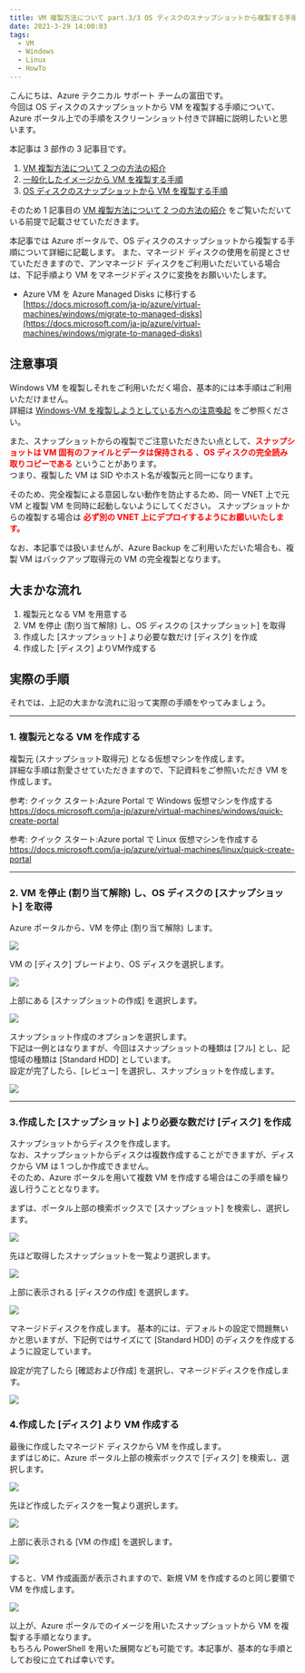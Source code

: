 ```yaml
---
title: VM 複製方法について part.3/3 OS ディスクのスナップショットから複製する手順
date: 2021-3-29 14:00:03
tags:
  - VM
  - Windows
  - Linux
  - HowTo
---
```


こんにちは、Azure テクニカル サポート チームの富田です。  
今回は OS ディスクのスナップショットから VM を複製する手順について、Azure ポータル上での手順をスクリーンショット付きで詳細に説明したいと思います。  

本記事は 3 部作の 3 記事目です。
 1. [VM 複製方法について 2 つの方法の紹介](https://jpaztech.github.io/blog/vm/vm-replica-1)
 2. [一般化したイメージから VM を複製する手順](https://jpaztech.github.io/blog/vm/vm-replica-2)
 3. [OS ディスクのスナップショットから VM を複製する手順](https://jpaztech.github.io/blog/vm/vm-replica-3)


そのため 1 記事目の [VM 複製方法について 2 つの方法の紹介](https://jpaztech.github.io/blog/vm/vm-replica-1) をご覧いただいている前提で記載させていただきます。  

本記事では Azure ポータルで、OS ディスクのスナップショットから複製する手順について詳細に記載します。
また、マネージド ディスクの使用を前提とさせていただきますので、アンマネージド ディスクをご利用いただいている場合は、下記手順より VM をマネージドディスクに変換をお願いいたします。

- Azure VM を Azure Managed Disks に移行する  
[https://docs.microsoft.com/ja-jp/azure/virtual-machines/windows/migrate-to-managed-disks](https://docs.microsoft.com/ja-jp/azure/virtual-machines/windows/migrate-to-managed-disks)

## 注意事項

Windows VM を複製しそれをご利用いただく場合、基本的には本手順はご利用いただけません。  
詳細は [Windows-VM を複製しようとしている方への注意喚起](https://jpaztech.github.io/blog/vm/vm-replica-1/#Windows-VMを複製しようとしている方への注意喚起) をご参照ください。  

また、スナップショットからの複製でご注意いただきたい点として、**<span style="color:red">スナップショットは VM 固有のファイルとデータは保持される</span>** 、**<span style="color:red">OS ディスクの完全読み取りコピーである</span>** ということがあります。  
つまり、複製した VM は SID やホスト名が複製元と同一になります。 

そのため、完全複製による意図しない動作を防止するため、同一 VNET 上で元 VM と複製 VM を同時に起動しないようにしてください。
スナップショットからの複製する場合は **<span style="color:red">必ず別の VNET 上にデプロイするようにお願いいたします。</span>**    

なお、本記事では扱いませんが、Azure Backup をご利用いただいた場合も、複製 VM はバックアップ取得元の VM の完全複製となります。


## 大まかな流れ

1. 複製元となる VM を用意する
2. VM を停止 (割り当て解除) し、OS ディスクの [スナップショット] を取得
3. 作成した [スナップショット] より必要な数だけ [ディスク] を作成
4. 作成した [ディスク] よりVM作成する

## 実際の手順

それでは、上記の大まかな流れに沿って実際の手順をやってみましょう。  

---
### 1. 複製元となる VM を作成する

複製元 (スナップショット取得元) となる仮想マシンを作成します。  
詳細な手順は割愛させていただきますので、下記資料をご参照いただき VM を作成します。  

参考: クイック スタート:Azure Portal で Windows 仮想マシンを作成する  
https://docs.microsoft.com/ja-jp/azure/virtual-machines/windows/quick-create-portal

参考: クイック スタート:Azure portal で Linux 仮想マシンを作成する  
https://docs.microsoft.com/ja-jp/azure/virtual-machines/linux/quick-create-portal

---
### 2. VM を停止 (割り当て解除) し、OS ディスクの [スナップショット] を取得

Azure ポータルから、VM を停止 (割り当て解除) します。

![](./vm-replica-3/snp-010.png) 

VM の [ディスク] ブレードより、OS ディスクを選択します。

![](./vm-replica-3/snp-020.png) 

上部にある [スナップショットの作成] を選択します。

![](./vm-replica-3/snp-030.png) 

スナップショット作成のオプションを選択します。  
下記は一例とはなりますが、今回はスナップショットの種類は [フル] とし、記憶域の種類は [Standard HDD] としています。  
設定が完了したら、[レビュー] を選択し、スナップショットを作成します。

![](./vm-replica-3/snp-040.png) 

---
### 3.作成した [スナップショット] より必要な数だけ [ディスク] を作成

スナップショットからディスクを作成します。  
なお、スナップショットからディスクは複数作成することができますが、ディスクから VM は 1 つしか作成できません。  
そのため、Azure ポータルを用いて複数 VM を作成する場合はこの手順を繰り返し行うこととなります。

まずは、ポータル上部の検索ボックスで [スナップショット] を検索し、選択します。

![](./vm-replica-3/snp-050.png)

先ほど取得したスナップショットを一覧より選択します。

![](./vm-replica-3/snp-060.png) 

上部に表示される [ディスクの作成] を選択します。 

![](./vm-replica-3/snp-070.png)

マネージドディスクを作成します。
基本的には、デフォルトの設定で問題無いかと思いますが、下記例ではサイズにて [Standard HDD] のディスクを作成するように設定しています。  

設定が完了したら [確認および作成] を選択し、マネージドディスクを作成します。

![](./vm-replica-3/snp-080.png) 

### 4.作成した [ディスク] より VM 作成する

最後に作成したマネージド ディスクから VM を作成します。  
まずはじめに、Azure ポータル上部の検索ボックスで [ディスク] を検索し、選択します。

![](./vm-replica-3/snp-090.png) 

先ほど作成したディスクを一覧より選択します。

![](./vm-replica-3/snp-100.png) 

上部に表示される [VM の作成] を選択します。

![](./vm-replica-3/snp-110.png) 

すると、VM 作成画面が表示されますので、新規 VM を作成するのと同じ要領で VM を作成します。

![](./vm-replica-3/snp-120.png) 

以上が、Azure ポータルでのイメージを用いたスナップショットから VM を複製する手順となります。  
もちろん PowerShell を用いた展開なども可能です。本記事が、基本的な手順としてお役に立てれば幸いです。
